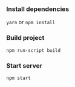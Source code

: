 ### Install dependencies
`yarn`
or
`npm install`

### Build project
`npm run-script build`

### Start server
`npm start`

